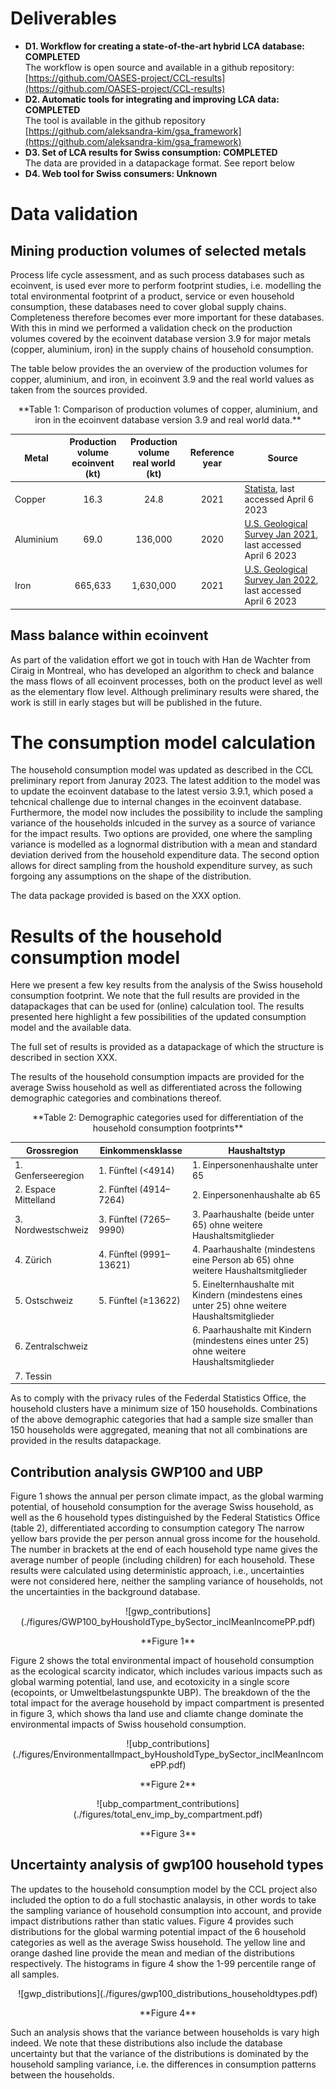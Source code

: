 # Deliverables

- **D1. Workflow for creating a state-of-the-art hybrid LCA database: COMPLETED** <br>
The workflow is open source and available in a github repository: [https://github.com/OASES-project/CCL-results](https://github.com/OASES-project/CCL-results)
- **D2. Automatic tools for integrating and improving LCA data:  COMPLETED** <br>
The tool is available in the github repository [https://github.com/aleksandra-kim/gsa_framework](https://github.com/aleksandra-kim/gsa_framework)
- **D3. Set of LCA results for Swiss consumption: COMPLETED** <br>
The data are provided in a datapackage format. See report below
- **D4. Web tool for Swiss consumers: Unknown**


# Data validation

## Mining production volumes of selected metals

Process life cycle assessment, and as such process databases such as ecoinvent, is used ever more to perform footprint studies, i.e. modelling the total environmental footprint of a product, service or even household consumption, these databases need to cover global supply chains. Completeness therefore becomes ever more important for these databases. With this in mind we performed a validation check on the production volumes covered by the ecoinvent database version 3.9 for major metals (copper, aluminium, iron) in the supply chains of household consumption. 


[\\]: # (Copper demand is expected is expected to rise significantly over the next few decades due to the increasing use of copper intensive low carbon energy technologies. However, copper production, including mining, smelting, and refining, is very energy and green house gas intensive.)

The table below provides the an overview of the production volumes for copper, aluminium, and iron, in ecoinvent 3.9 and the real world values as taken from the sources provided. 
<p align = "center">
**Table 1: Comparison of production volumes of copper, aluminium, and iron in the ecoinvent database version 3.9 and real world data.**

| Metal | Production volume <br> ecoinvent <br> (kt)| Production volume <br> real world <br> (kt) | Reference year| Source |
|--------------|:-----:|:---:|:--:|---|
| Copper | 16.3 | 24.8 | 2021 |[Statista](https://www.statista.com/statistics/254917/total-global-copper-production-since-2006/), last accessed April 6 2023 |
| Aluminium | 69.0  | 136,000 | 2020 | [U.S. Geological Survey Jan 2021](https://pubs.usgs.gov/periodicals/mcs2021/mcs2021-bauxite-alumina.pdf), last accessed April 6 2023 |
| Iron | 665,633 | 1,630,000 | 2021 | [U.S. Geological Survey Jan 2022](https://pubs.usgs.gov/periodicals/mcs2022/mcs2022-iron-ore.pdf), last accessed April 6 2023 |

## Mass balance within ecoinvent
As part of the validation effort we got in touch with Han de Wachter from Ciraig in Montreal, who has developed an algorithm to check and balance the mass flows of all ecoinvent processes, both on the product level as well as the elementary flow level. Although preliminary results were shared, the work is still in early stages but will be published in the future. 


# The consumption model calculation
The household consumption model was updated as described in the CCL preliminary report from Januray 2023. The latest addition to the model was to update the ecoinvent database to the latest versio 3.9.1, which posed a tehcnical challenge due to internal changes in the ecoinvent database. Furthermore, the model now includes the possibility to include the sampling variance of the households inlcuded in the survey as a source of variance for the impact results. Two options are provided, one where the sampling variance is modelled as a lognormal distribution with a mean and standard deviation derived from the household expenditure data. The second option allows for direct sampling from the houshold expenditure survey, as such forgoing any assumptions on the shape of the distribution. 

The data package provided is based on the XXX option.

 

# Results of the household consumption model

Here we present a few key results from the analysis of the Swiss household consumption footprint. We note that the full results are provided in the datapackages that can be used for (online) calculation tool. The results presented here highlight a few possibilities of 
the updated consumption model and the  available data. 

The full set of results is provided as a datapackage of which the structure is described in section XXX.

The results of the household consumption impacts are provided for the average Swiss household as well as differentiated across the following demographic categories and combinations thereof. 

<p align = "center">
**Table 2: Demographic categories used for differentiation of the household consumption footprints**

| Grossregion |	Einkommensklasse |	Haushaltstyp |
|---|---|---|
1.	Genferseeregion | 1. Fünftel (<4914) | 1. Einpersonenhaushalte unter 65 | 
2.	Espace Mittelland |2. Fünftel (4914–7264) | 2. Einpersonenhaushalte ab 65 |
3.	Nordwestschweiz | 3. Fünftel (7265–9990) | 3. Paarhaushalte (beide unter 65) ohne weitere Haushaltsmitglieder |
4.	Zürich | 4. Fünftel (9991–13621) | 4. Paarhaushalte (mindestens eine Person ab 65) ohne weitere Haushaltsmitglieder | 
5.	Ostschweiz | 5. Fünftel (≥13622)	 | 5. Einelternhaushalte mit Kindern (mindestens eines unter 25) ohne weitere Haushaltsmitglieder |
6.	Zentralschweiz | | 6. Paarhaushalte mit Kindern (mindestens eines unter 25) ohne weitere Haushaltsmitglieder | 
7.	Tessin	 | |

As to comply with the privacy rules of the Federdal Statistics Office, the household clusters have a minimum size of 150 households. Combinations of the above demographic categories that had a sample size smaller than 150 households were aggregated, meaning that not all combinations are provided in the results datapackage.



## Contribution analysis GWP100 and UBP

Figure 1 shows the annual per person climate impact, as the global warming potential, of household consumption for the average Swiss household, as well as the 6 household types distinguished by the Federal Statistics Office (table 2), differentiated according to consumption category The narrow yellow bars provide the per person annual gross income for the household. The number in brackets at the end of each household type name gives the average number of people (including children) for each household. These results were calculated using deterministic approach, i.e., uncertainties were not considered here, neither the sampling variance of households, not the uncertainties in the background database.

<p align = "center">
![gwp_contributions](./figures/GWP100_byHousholdType_bySector_inclMeanIncomePP.pdf)
<p align = "center">**Figure 1**

Figure 2 shows the total environmental impact of household consumption as the ecological scarcity indicator, which includes various impacts such as global warming potential, land use, and ecotoxicity in a single score (ecopoints, or Umweltbelastungspunkte UBP). The breakdown of the the total impact for the average household by impact compartment is presented in figure 3, which shows tha land use and cliamte change dominate the environmental impacts of Swiss household consumption. 

<p align = "center">
![ubp_contributions](./figures/EnvironmentalImpact_byHousholdType_bySector_inclMeanIncomePP.pdf)
<p align = "center">**Figure 2**

<p align = "center">
![ubp_compartment_contributions](./figures/total_env_imp_by_compartment.pdf)
<p align = "center">**Figure 3**

## Uncertainty analysis of gwp100 household types

The updates to the household consumption model by the CCL project also included the option to do a full stochastic analaysis, in other words to take the sampling variance of household consumption into account, and provide impact distributions rather than static values. Figure 4 provides such distributions for the global warming potential impact of the 6 household categories as well as the average Swiss household. The yellow line and orange dashed line provide the mean and median of the distributions respectively. The histograms in figure 4 show the 1-99 percentile range of all samples.

<p align = "center">
![gwp_distributions](./figures/gwp100_distributions_householdtypes.pdf)
<p align = "center">**Figure 4**

Such an analysis shows that the variance between households is vary high indeed. We note that these distributions also include the database uncertainty but that the variance of the distributions is dominated by the household sampling variance, i.e. the differences in consumption patterns between the households. 